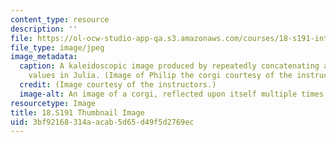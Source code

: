 ```yaml
---
content_type: resource
description: ''
file: https://ol-ocw-studio-app-qa.s3.amazonaws.com/courses/18-s191-introduction-to-computational-thinking-fall-2020/3bf92168314aacab5d65d49f5d2769ec_18-S191f20-th.jpg
file_type: image/jpeg
image_metadata:
  caption: A kaleidoscopic image produced by repeatedly concatenating arrays of pixel
    values in Julia. (Image of Philip the corgi courtesy of the instructors.)
  credit: (Image courtesy of the instructors.)
  image-alt: An image of a corgi, reflected upon itself multiple times.
resourcetype: Image
title: 18.S191 Thumbnail Image
uid: 3bf92168-314a-acab-5d65-d49f5d2769ec
---
```

